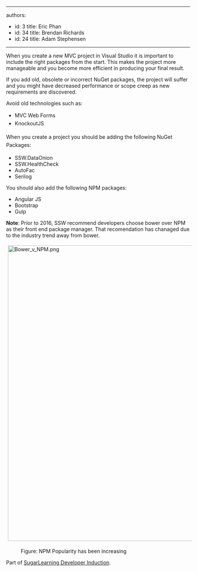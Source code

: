 

---
authors:
  - id: 3
    title: Eric Phan
  - id: 34
    title: Brendan Richards
  - id: 24
    title: Adam Stephensen
---




<span class='intro'> ​​When you create a new MVC project in Visual Studio it is important to include the right packages from the start. This makes the project more manageable and you become more efficient in producing your final result. </span>

<p>​If you add old, obsolete or incorrect NuGet packages, the project will suffer and you might have decreased performance or scope creep as new requirements are discovered.&#160;</p><p>Avoid old technologies such as&#58;</p><span style="line-height&#58;1.6;background-color&#58;initial;"><ul><li><span style="line-height&#58;1.6;background-color&#58;initial;">​​</span><span style="line-height&#58;1.6;background-color&#58;initial;">MVC Web Forms</span><br></li><li><span style="line-height&#58;1.6;"></span><span style="line-height&#58;1.6;"></span><span style="line-height&#58;1.6;">Knockout</span><span style="line-height&#58;1.6;">JS</span><br></li></ul></span>​<span style="line-height&#58;1.6;">When you create a project you should be adding the following NuGet Packages&#58;</span><br><ul><li>SSW.DataOnion</li><li>SSW.HealthCheck<br></li><li>​​AutoFac</li><li>Serilog</li></ul><p>You should also add the following NPM  packages&#58;</p><ul><li>Angular JS</li><li>Bootstrap</li><li>Gulp<br></li></ul><p><strong>Note</strong>&#58; Prior to 2016, SSW recommend developers choose bower over NPM as their front end package manager. That recomendation has chanaged due to the industry trend away from bower.</p><p><img src="/SiteAssets/do-you-know-which-packages-to-add-to-your-new-mvc-project/Bower_v_NPM.png" alt="Bower_v_NPM.png" style="margin&#58;5px;width&#58;808px;" /></p><dd class="ssw15-rteElement-FigureGood">Figure&#58; NPM Popularity has been increasing<br></dd><p class="ssw15-rteElement-YellowBorderBox">Part of <span><a href="https&#58;//sugarlearning.com/companies/SSW/modules/5099/induction-day-3-developer-induction" target="_blank">SugarLearning Developer Induction</a></span>. <br></p>


